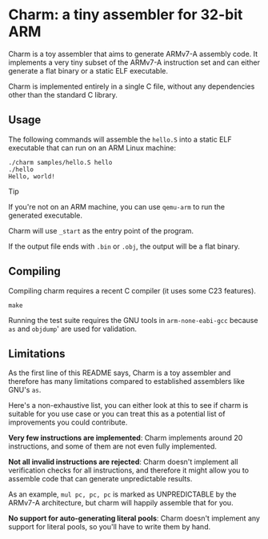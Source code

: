 # Charm: a tiny assembler for 32-bit ARM

Charm is a toy assembler that aims to generate ARMv7-A assembly code.
It implements a very tiny subset of the ARMv7-A instruction set
and can either generate a flat binary or a static ELF executable.

Charm is implemented entirely in a single C file, without any
dependencies other than the standard C library.

## Usage

The following commands will assemble the `hello.S` into a static ELF
executable that can run on an ARM Linux machine:

    ./charm samples/hello.S hello
    ./hello
    Hello, world!

> [!TIP]
> If you're not on an ARM machine, you can use `qemu-arm` to run the generated executable.

Charm will use `_start` as the entry point of the program.

If the output file ends with `.bin` or `.obj`, the output will be
a flat binary.

## Compiling

Compiling charm requires a recent C compiler (it uses some C23 features).

    make

Running the test suite requires the GNU tools in `arm-none-eabi-gcc`
because `as` and `objdump`' are used for validation.

## Limitations

As the first line of this README says, Charm is a toy assembler and
therefore has many limitations compared to established assemblers
like GNU's `as`.

Here's a non-exhaustive list, you can either look at this to see if
charm is suitable for you use case or you can treat this as a potential
list of improvements you could contribute.

**Very few instructions are implemented**:
Charm implements around 20 instructions, and some of them are not
even fully implemented.

**Not all invalid instructions are rejected**:
Charm doesn't implement all verification checks for all instructions,
and therefore it might allow you to assemble code that can generate
unpredictable results.

As an example, `mul pc, pc, pc` is marked as UNPREDICTABLE by the
ARMv7-A architecture, but charm will happily assemble that for you.

**No support for auto-generating literal pools**:
Charm doesn't implement any support for literal pools, so you'll
have to write them by hand.
